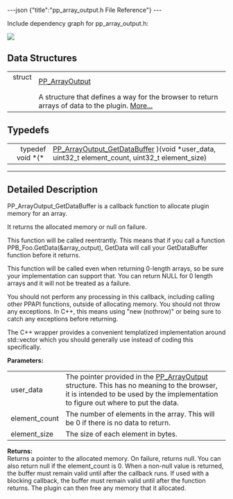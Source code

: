 ---json {"title":"pp\_array\_output.h File Reference"} ---

Include dependency graph for pp\_array\_output.h:

![](/docs/native-client/pepper_stable/c/pp__array__output_8h__incl.png)

Data Structures
---------------

<table><tbody><tr class="odd"><td style="text-align: right;">struct  </td><td><a href="/docs/native-client/pepper_stable/c/struct_p_p___array_output/" class="el">PP_ArrayOutput</a></td></tr><tr class="even"><td style="text-align: right;"> </td><td>A structure that defines a way for the browser to return arrays of data to the plugin. <a href="/docs/native-client/pepper_stable/c/struct_p_p___array_output#details">More...</a><br />
</td></tr></tbody></table>

Typedefs
--------

<table><tbody><tr class="odd"><td style="text-align: right;">typedef void *(* </td><td><a href="/docs/native-client/pepper_stable/c/group___typedefs#gaa363de651fad7342a37ec58375276af7" class="el">PP_ArrayOutput_GetDataBuffer</a> )(void *user_data, uint32_t element_count, uint32_t element_size)</td></tr></tbody></table>

------------------------------------------------------------------------

<span id="details" class="anchor" style="margin: 0;"></span>

Detailed Description
--------------------

PP\_ArrayOutput\_GetDataBuffer is a callback function to allocate plugin memory for an array.

It returns the allocated memory or null on failure.

This function will be called reentrantly. This means that if you call a function PPB\_Foo.GetData(&array\_output), GetData will call your GetDataBuffer function before it returns.

This function will be called even when returning 0-length arrays, so be sure your implementation can support that. You can return NULL for 0 length arrays and it will not be treated as a failure.

You should not perform any processing in this callback, including calling other PPAPI functions, outside of allocating memory. You should not throw any exceptions. In C++, this means using "new (nothrow)" or being sure to catch any exceptions before returning.

The C++ wrapper provides a convenient templatized implementation around std::vector which you should generally use instead of coding this specifically.

**Parameters:**  
<table><tbody><tr class="odd"><td>user_data</td><td>The pointer provided in the <a href="/docs/native-client/pepper_stable/c/struct_p_p___array_output/" class="el" title="A structure that defines a way for the browser to return arrays of data to the plugin.">PP_ArrayOutput</a> structure. This has no meaning to the browser, it is intended to be used by the implementation to figure out where to put the data.</td></tr><tr class="even"><td>element_count</td><td>The number of elements in the array. This will be 0 if there is no data to return.</td></tr><tr class="odd"><td>element_size</td><td>The size of each element in bytes.</td></tr></tbody></table>

<!-- -->

**Returns:**  
Returns a pointer to the allocated memory. On failure, returns null. You can also return null if the element\_count is 0. When a non-null value is returned, the buffer must remain valid until after the callback runs. If used with a blocking callback, the buffer must remain valid until after the function returns. The plugin can then free any memory that it allocated.
